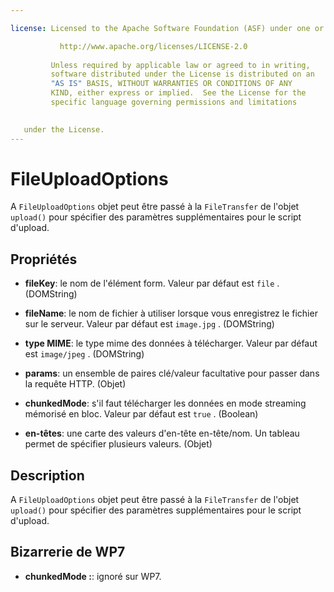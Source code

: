 ```yaml
---

license: Licensed to the Apache Software Foundation (ASF) under one or more contributor license agreements. See the NOTICE file distributed with this work for additional information regarding copyright ownership. The ASF licenses this file to you under the Apache License, Version 2.0 (the "License"); you may not use this file except in compliance with the License. You may obtain a copy of the License at

           http://www.apache.org/licenses/LICENSE-2.0
    
         Unless required by applicable law or agreed to in writing,
         software distributed under the License is distributed on an
         "AS IS" BASIS, WITHOUT WARRANTIES OR CONDITIONS OF ANY
         KIND, either express or implied.  See the License for the
         specific language governing permissions and limitations
    

   under the License.
---
```


# FileUploadOptions

A `FileUploadOptions` objet peut être passé à la `FileTransfer` de l'objet `upload()` pour spécifier des paramètres supplémentaires pour le script d'upload.

## Propriétés

*   **fileKey**: le nom de l'élément form. Valeur par défaut est `file` . (DOMString)

*   **fileName**: le nom de fichier à utiliser lorsque vous enregistrez le fichier sur le serveur. Valeur par défaut est `image.jpg` . (DOMString)

*   **type MIME**: le type mime des données à télécharger. Valeur par défaut est `image/jpeg` . (DOMString)

*   **params**: un ensemble de paires clé/valeur facultative pour passer dans la requête HTTP. (Objet)

*   **chunkedMode**: s'il faut télécharger les données en mode streaming mémorisé en bloc. Valeur par défaut est `true` . (Boolean)

*   **en-têtes**: une carte des valeurs d'en-tête en-tête/nom. Un tableau permet de spécifier plusieurs valeurs. (Objet)

## Description

A `FileUploadOptions` objet peut être passé à la `FileTransfer` de l'objet `upload()` pour spécifier des paramètres supplémentaires pour le script d'upload.

## Bizarrerie de WP7

*   **chunkedMode :**: ignoré sur WP7.